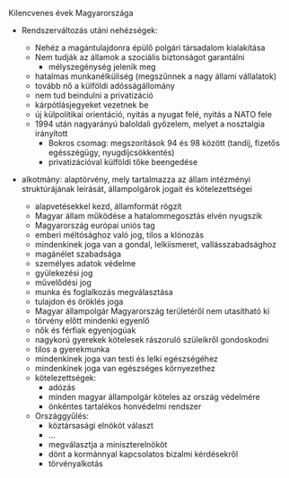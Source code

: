 Kilencvenes évek Magyarországa

- Rendszerváltozás utáni nehézségek:
  - Nehéz a magántulajdonra épülő polgári társadalom kialakítása
  - Nem tudják az államok a szociális biztonságot garantálni
    - mélyszegénység jelenik meg
  - hatalmas munkanélküliség (megszűnnek a nagy állami vállalatok)
  - tovább nő a külföldi adósságállomány  
  - nem tud beindulni a privatizáció
  - kárpótlásjegyeket vezetnek be
  - új külpolitikai orientáció, nyitás a nyugat felé, nyitás a NATO fele
  - 1994 után nagyarányú baloldali győzelem, melyet a nosztalgia irányított
    - Bokros csomag: megszorítások 94 és 98 között (tandíj, fizetős egésszégügy, nyugdíjcsökkentés)
    - privatizációval külföldi tőke beengedése
    
- alkotmány: alaptörvény, mely tartalmazza az állam intézményi struktúrájának leírását, állampolgárok jogait és kötelezettségei
  - alapvetésekkel kezd, államformát rögzít
  - Magyar állam működése a hatalommegosztás elvén nyugszik
  - Magyarország európai uniós tag
  - emberi méltósághoz való jog, tilos a klónozás
  - mindenkinek joga van a gondal, lelkiismeret, vallásszabadsághoz
  - magánélet szabadsága
  - személyes adatok védelme
  - gyülekezési jog
  - művelődési jog
  - munka és foglalkozás megválasztása
  - tulajdon és öröklés joga
  - Magyar állampolgár Magyarország területéről nem utasítható ki
  - törvény előtt mindenki egyenlő
  - nők és férfiak egyenjogúak
  - nagykorú gyerekek kötelesek rászoruló szüleikről gondoskodni
  - tilos a gyerekmunka
  - mindenkinek joga van testi és lelki egészségéhez
  - mindenkinek joga van egészséges környezethez
  - kötelezettségek:
    - adózás
    - minden magyar állampolgár köteles az ország védelmére
    - önkéntes tartalékos honvédelmi rendszer
  - Országgyűlés:
    - köztársasági elnököt választ
    - ...
    - megválasztja a miniszterelnököt
    - dönt a kormánnyal kapcsolatos bizalmi kérdésekről
    - törvényalkotás
       
